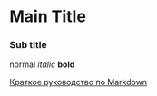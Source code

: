 # Main Title

### Sub title

normal
*italic*
**bold**

[Краткое руководство по Markdown](https://paulradzkov.com/2014/markdown_cheatsheet/)